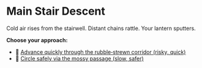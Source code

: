 # Main Stair Descent

Cold air rises from the stairwell. Distant chains rattle. Your lantern sputters.

**Choose your approach:**
- :running: [Advance quickly through the rubble‑strewn corridor (risky, quick)](./fast-burn.md)
- :herb: [Circle safely via the mossy passage (slow, safer)](./safe-arc.md)
